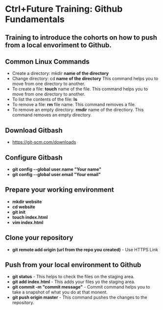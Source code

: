 # Ctrl+Future Training: Github Fundamentals  
## Training to introduce the cohorts on how to push from a local envoriment to Github.  
## Common Linux Commands  
- Create a directory: mkdir **name of the directory**
- Change directory: cd **name of the directory** This command helps you to move from one directory to another.
- To create a file: **touch** name of the file. This command helps you to move from one directory to another.
- To list the contents of the file: **ls**
- To remove a  file: **rm** file name. This command removes a file.
- To remove an empty directory: **rmdir** name of the directiory. This command removes an empty directory.
## Download Gitbash
- https://git-scm.com/downloads
## Configure Gitbash 
- **git config --global user.name "Your name"**
- **git config --global user.email "Your email"**
## Prepare your working environment
- **mkdir website**
- **cd website**
- **git init**
- **touch index.html**
- **vim index.html**
## Clone your repository
- **git remote add origin (url from the repo you created)** - Use HTTPS Link
## Push from your local environment to Github 
- **git status** - This helps to check the files on the staging area. 
- **git add index.html** - This adds your files yo the staging area.
- **git commit -m "commit message"** - Commit command helps you to take a snapshot of what you do at that monent.
- **git push origin master** - This command pushes the changes to the repository.  
